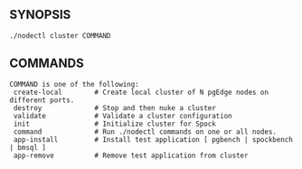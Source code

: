 ## SYNOPSIS
    ./nodectl cluster COMMAND
 
## COMMANDS
    COMMAND is one of the following:
     create-local        # Create local cluster of N pgEdge nodes on different ports.
     destroy             # Stop and then nuke a cluster
     validate            # Validate a cluster configuration
     init                # Initialize cluster for Spock
     command             # Run ./nodectl commands on one or all nodes.
     app-install         # Install test application [ pgbench | spockbench | bmsql ]
     app-remove          # Remove test application from cluster
